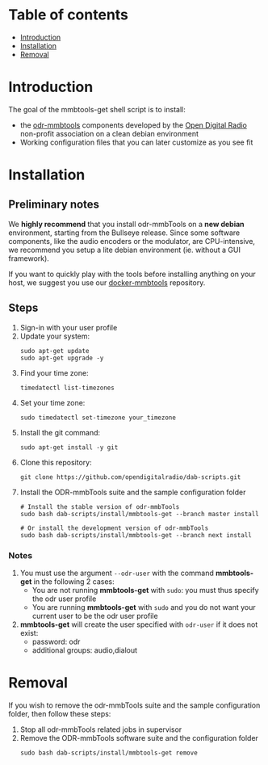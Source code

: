 # Table of contents
- [Introduction](#introduction)
- [Installation](#installation)
- [Removal](#removal)

# Introduction
The goal of the mmbtools-get shell script is to install:
- the [odr-mmbtools](https://www.opendigitalradio.org/mmbtools) components developed by the [Open Digital Radio](https://www.opendigitalradio.org/) non-profit association on a clean debian environment
- Working configuration files that you can later customize as you see fit

# Installation
## Preliminary notes
We **highly recommend** that you install odr-mmbTools on a **new debian** environment, starting from the Bullseye release. Since some software components, like the audio encoders or the modulator, are CPU-intensive, we recommend you setup a lite debian environment (ie. without a GUI framework).

If you want to quickly play with the tools before installing anything on your host, we suggest you use our [docker-mmbtools](https://github.com/opendigitalradio/docker-mmbtools) repository.

## Steps
1. Sign-in with your user profile
1. Update your system:
   ```
   sudo apt-get update
   sudo apt-get upgrade -y
   ```
1. Find your time zone:
   ```
   timedatectl list-timezones
   ```
1. Set your time zone:
   ```
   sudo timedatectl set-timezone your_timezone
   ```
1. Install the git command:
   ```
   sudo apt-get install -y git
   ```
1. Clone this repository:
   ```
   git clone https://github.com/opendigitalradio/dab-scripts.git
   ```
1. Install the ODR-mmbTools suite and the sample configuration folder
   ```
   # Install the stable version of odr-mmbTools
   sudo bash dab-scripts/install/mmbtools-get --branch master install

   # Or install the development version of odr-mmbTools
   sudo bash dab-scripts/install/mmbtools-get --branch next install
   ```

### Notes
1. You must use the argument `--odr-user` with the command **mmbtools-get** in the following 2 cases:
	- You are not running **mmbtools-get** with `sudo`: you must thus specify the odr user profile
	- You are running **mmbtools-get** with `sudo` and you do not want your current user to be the odr user profile
1. **mmbtools-get** will create the user specified with `odr-user` if it does not exist:
	- password: odr
	- additional groups: audio,dialout

# Removal
If you wish to remove the odr-mmbTools suite and the sample configuration folder, then follow these steps:
1. Stop all odr-mmbTools related jobs in supervisor
2. Remove the ODR-mmbTools software suite and the configuration folder
   ```
   sudo bash dab-scripts/install/mmbtools-get remove
   ```
